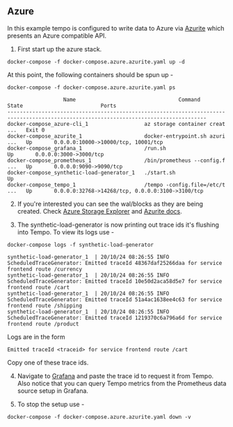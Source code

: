 ## Azure
In this example tempo is configured to write data to Azure via [Azurite](https://github.com/Azure/Azurite) which presents an Azure compatible API.

1. First start up the azure stack.

```console
docker-compose -f docker-compose.azure.azurite.yaml up -d
```

At this point, the following containers should be spun up -

```console
docker-compose -f docker-compose.azure.azurite.yaml ps
```
```
                  Name                                 Command               State                         Ports
--------------------------------------------------------------------------------------------------------------------------------------
docker-compose_azure-cli_1                  az storage container creat ...   Exit 0
docker-compose_azurite_1                    docker-entrypoint.sh azuri ...   Up       0.0.0.0:10000->10000/tcp, 10001/tcp
docker-compose_grafana_1                    /run.sh                          Up       0.0.0.0:3000->3000/tcp
docker-compose_prometheus_1                 /bin/prometheus --config.f ...   Up       0.0.0.0:9090->9090/tcp
docker-compose_synthetic-load-generator_1   ./start.sh                       Up
docker-compose_tempo_1                      /tempo -config.file=/etc/t ...   Up       0.0.0.0:32768->14268/tcp, 0.0.0.0:3100->3100/tcp
```

2. If you're interested you can see the wal/blocks as they are being created.  Check [Azure Storage Explorer](https://azure.microsoft.com/en-us/features/storage-explorer/) and [Azurite docs](https://docs.microsoft.com/en-us/azure/storage/common/storage-use-azurite).

3. The synthetic-load-generator is now printing out trace ids it's flushing into Tempo.  To view its logs use -

```console
docker-compose logs -f synthetic-load-generator
```
```
synthetic-load-generator_1  | 20/10/24 08:26:55 INFO ScheduledTraceGenerator: Emitted traceId 48367daf25266daa for service frontend route /currency
synthetic-load-generator_1  | 20/10/24 08:26:55 INFO ScheduledTraceGenerator: Emitted traceId 10e50d2aca58d5e7 for service frontend route /cart
synthetic-load-generator_1  | 20/10/24 08:26:55 INFO ScheduledTraceGenerator: Emitted traceId 51a4ac1638ee4c63 for service frontend route /shipping
synthetic-load-generator_1  | 20/10/24 08:26:55 INFO ScheduledTraceGenerator: Emitted traceId 1219370c6a796a6d for service frontend route /product
```

Logs are in the form

```
Emitted traceId <traceid> for service frontend route /cart
```

Copy one of these trace ids.

4. Navigate to [Grafana](http://localhost:3000/explore?orgId=1&left=%5B%22now-1h%22,%22now%22,%22Tempo%22,%7B%7D%5D) and paste the trace id to request it from Tempo.
Also notice that you can query Tempo metrics from the Prometheus data source setup in Grafana.

5. To stop the setup use -

```console
docker-compose -f docker-compose.azure.azurite.yaml down -v
```
